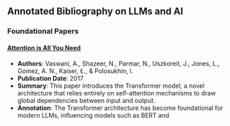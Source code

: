 ## Annotated Bibliography on LLMs and AI

### Foundational Papers

#### [Attention is All You Need](https://arxiv.org/abs/1706.03762)
- **Authors**: Vaswani, A., Shazeer, N., Parmar, N., Uszkoreit, J., Jones, L., Gomez, A. N., Kaiser, Ł., & Polosukhin, I.
- **Publication Date**: 2017
- **Summary**: This paper introduces the Transformer model, a novel architecture that relies entirely on self-attention mechanisms to draw global dependencies between input and output.
- **Annotation**: The Transformer architecture has become foundational for modern LLMs, influencing models such as BERT and